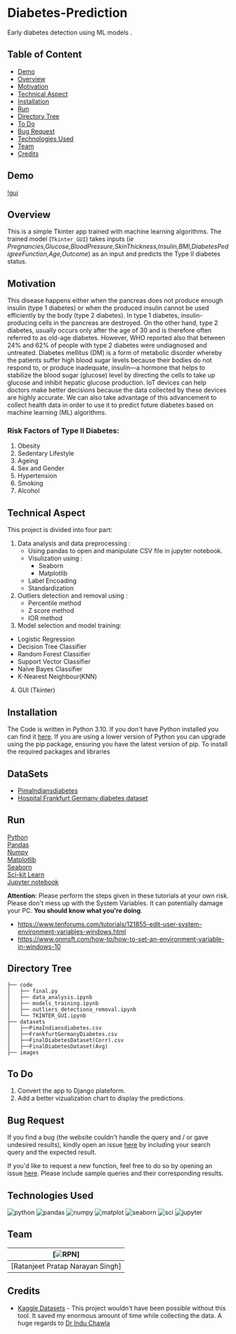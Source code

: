 # Diabetes-Prediction
Early diabetes detection using ML models . 

## Table of Content
  * [Demo](#demo)
  * [Overview](#overview)
  * [Motivation](#motivation)
  * [Technical Aspect](#technical-aspect)
  * [Installation](#installation)
  * [Run](#run)
  * [Directory Tree](#directory-tree)
  * [To Do](#to-do)
  * [Bug Request](#bug-request)
  * [Technologies Used](#technologies-used)
  * [Team](#team)
  * [Credits](#credits)


## Demo
[!gui](https://github.com/RPNSINGH/Diabetes-Prediction/blob/main/Diabetes%20Detection/images/gui.png)

## Overview
This is a simple Tkinter app trained with machine learning algorithms. The trained model (`Tkinter_GUI`) takes inputs (*ie Pregnancies,Glucose,BloodPressure,SkinThickness,Insulin,BMI,DiabetesPedigreeFunction,Age,Outcome*) as an input and predicts the Type II diabetes status.

## Motivation
This disease happens either when the pancreas does not produce enough insulin (type 1 diabetes) or when the produced insulin cannot be used efficiently by the body (type 2 diabetes). In type 1 diabetes, insulin-producing cells in the pancreas are destroyed. On the other hand, type 2 diabetes, usually occurs only after the age of 30 and is therefore often referred to as old-age diabetes. However, WHO reported also that between 24% and 62% of people with type 2 diabetes were undiagnosed and untreated.
Diabetes mellitus (DM) is a form of metabolic disorder whereby the patients suffer high blood sugar levels because their bodies do not respond to, or produce inadequate,  insulin—a hormone that helps to stabilize the blood sugar (glucose) level by directing the cells to take up glucose and inhibit hepatic glucose production.
IoT devices can help doctors make better decisions because the data collected by these devices are highly accurate. We can also take advantage of this advancement to collect health data in order to use it to predict future diabetes based on machine learning (ML)
algorithms.
### Risk Factors of Type II Diabetes:
 
1.	Obesity
2.	Sedentary Lifestyle
3.	Ageing
4.	Sex and Gender
5.	Hypertension
6.	Smoking
7.	Alcohol

## Technical Aspect
This project is divided into four part:
1. Data analysis and data preprocessing :
   - Using pandas to open and manipulate CSV file in jupyter notebook.
   - Visulization using :
     - Seaborn 
     - Matplotlib
   - Label Encoading 
   - Standardization
2. Outliers detection and removal using : 
    - Percentile method
    - Z score method
    - IOR method
3. Model selection and model training:
  - Logistic Regression
  - Decision Tree Classifier
  - Random Forest Classifier
  - Support Vector Classifier
  - Naïve Bayes Classifier
  - K-Nearest Neighbour(KNN)

4. GUI (Tkinter)

## Installation
The Code is written in Python 3.10. If you don't have Python installed you can find it [here](https://www.python.org/downloads/). If you are using a lower version of Python you can upgrade using the pip package, ensuring you have the latest version of pip. To install the required packages and libraries  
## DataSets
-  [PimaIndiansdiabetes ](https://www.kaggle.com/datasets/uciml/pima-indians-diabetes-database)
-  [Hospital Frankfurt Germany diabetes dataset](https://www.kaggle.com/datasets/johndasilva/diabetes)

## Run
[Python](https://www.python.org/downloads/)<br>
[Pandas](https://pandas.pydata.org/)<br>
[Numpy](https://numpy.org/install/)<br>
[Matplotlib](https://matplotlib.org/stable/users/installing.html)<br>
[Seaborn](https://seaborn.pydata.org/installing.html)<br>
[Sci-kit Learn](https://scikit-learn.org/stable/install.html)<br>
[Jupyter notebook](https://jupyter.org/install)<br>

__Attention__: Please perform the steps given in these tutorials at your own risk. Please don't mess up with the System Variables. It can potentially damage your PC. __You should know what you're doing__. 
- https://www.tenforums.com/tutorials/121855-edit-user-system-environment-variables-windows.html
- https://www.onmsft.com/how-to/how-to-set-an-environment-variable-in-windows-10
## Directory Tree 
```
├── code 
│   ├── final.py
│   ├── data_analysis.ipynb
│   ├── models_training.ipynb
│   ├── outliers_detectiona_removal.ipynb
│   └── TKINTER_GUI.ipynb
├── datasets
│   ├──PimaIndiansdiabetes.csv
│   ├──FrankfurtGermanyDiabetes.csv
│   ├──FinalDiabetesDataset(Corr).csv
│   ├──FinalDiabetesDataset(Avg)
├── images

```

## To Do
1. Convert the app to Django plateform.
2. Add a better vizualization chart to display the predictions.

## Bug Request
If you find a bug (the website couldn't handle the query and / or gave undesired results), kindly open an issue [here](https://github.com/RPNSINGH/Bank_Loan_Prediction_System/issues/new) by including your search query and the expected result.

If you'd like to request a new function, feel free to do so by opening an issue [here](https://github.com/RPNSINGH/Bank_Loan_Prediction_System/issues/new). Please include sample queries and their corresponding results.

## Technologies Used
![python](https://github.com/RPNSINGH/Bank_Loan_Prediction_System/blob/main/Bank_loan_prediction/images/python.png)
![pandas](https://github.com/RPNSINGH/Bank_Loan_Prediction_System/blob/main/Bank_loan_prediction/images/pandas.png)
![numpy](https://github.com/RPNSINGH/Bank_Loan_Prediction_System/blob/main/Bank_loan_prediction/images/numpy.png)
![matplot](https://github.com/RPNSINGH/Bank_Loan_Prediction_System/blob/main/Bank_loan_prediction/images/matplot.jpg)
![seaborn](https://github.com/RPNSINGH/Bank_Loan_Prediction_System/blob/main/Bank_loan_prediction/images/seaborn.png)
![sci](https://github.com/RPNSINGH/Bank_Loan_Prediction_System/blob/main/Bank_loan_prediction/images/sci.png)
![jupyter](https://github.com/RPNSINGH/Bank_Loan_Prediction_System/blob/main/Bank_loan_prediction/images/jupyter.png)

## Team
[![RPN](https://github.com/RPNSINGH/RPNSINGH/blob/main/RPN.jpg)] |
-|
[Ratanjeet Pratap Narayan Singh]|)

## Credits
- [Kaggle Datasets](https://www.kaggle.com/datasets) - This project wouldn't have been possible without this tool. It saved my enormous amount of time while collecting the data. A huge regards to [Dr Indu Chawla](https://www.jiit.ac.in/dr-indu-chawla)


